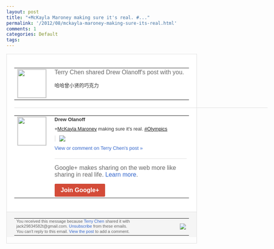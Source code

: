 ```yaml
---
layout: post
title: "+McKayla Maroney making sure it's real. #..."
permalink: '/2012/08/mckayla-maroney-making-sure-its-real.html'
comments: 1
categories: Default
tags: 
---
```

<div style="border:solid 1px #dfdfdf;color:#686868;font:13px Arial"><div style="background-color:#fff;padding:20px;"><table cellpadding="0" cellspacing="0"><tr><td style="padding-right:15px;vertical-align:top"><a href="https://plus.google.com/_/notifications/emlink?emrecipient=110200756825219614165&amp;emid=CKD90Oz4xbECFWJFcAodLRcAAA&amp;path=%2F108643996575278738906&amp;dt=1343807447910&amp;uob=8"><img height="75" src="https://lh3.googleusercontent.com/-KKRGTyJ5Bl0/AAAAAAAAAAI/AAAAAAAAEEY/jllxqER5dCk/s75-c-k-a/photo.jpg" style="border:solid 1px #cccccc;" width="75"/></a></td><td style="width:578px;color:#333;font:13px Arial;vertical-align:top;"><div style="color:#686868;font:16px Arial;;padding-bottom:15px">Terry Chen shared Drew Olanoff's post with you.</div><div style="padding-bottom:10px">哈哈曾小贤的巧克力</div></td></tr></table><div style="margin:20px 0;border-bottom:solid 1px #dfdfdf;width:670px;"></div><table cellpadding="0" cellspacing="0"><tr><td style="padding-right:15px;vertical-align:top"><a href="https://plus.google.com/_/notifications/emlink?emrecipient=110200756825219614165&amp;emid=CKD90Oz4xbECFWJFcAodLRcAAA&amp;path=%2F104612091113514802664&amp;dt=1343807447910&amp;uob=8"><img height="75" src="https://lh5.googleusercontent.com/-TKqkvb91Z7I/AAAAAAAAAAI/AAAAAAAABYk/BQssZO4vCq0/s75-c-k-a/photo.jpg" style="border:solid 1px #cccccc;" width="75"/></a></td><td style="width:578px;color:#333;font:13px Arial;vertical-align:top;"><div style="font-weight:bold;padding-bottom:10px">Drew Olanoff</div><div style="padding-bottom:10px"><span class="proflinkWrapper"><span class="proflinkPrefix">+</span><a class="proflink" href="https://plus.google.com/103320200582092677372" oid="103320200582092677372">McKayla Maroney</a></span>&nbsp;making sure it's real. <a class="ot-hashtag" href="https://plus.google.com/s/%23Olympics">#Olympics</a></div><div style="margin-bottom:10px;padding-left:10px; border-left:2px solid #EAEAEA"><span style="margin-right:5px"><a href="https://plus.google.com/_/notifications/emlink?emrecipient=110200756825219614165&amp;emid=CKD90Oz4xbECFWJFcAodLRcAAA&amp;path=%2F108643996575278738906%2Fposts%2FMvtuKNDxUwD%3Fgpinv%3DAMIXal_putk_IoNLWfZ80iCiiaI9QIjZCyz-U6uFq_lskHQlKzjv0ENuk9l5udejKn2N1Gzt4lcWjPWO6H82KwwB6GcFXSewlk-HOtwJkjibwkSOTwn3fCA&amp;dt=1343807447910&amp;uob=8" style="zSoyz;"><img border="0" src="https://lh6.googleusercontent.com/-sPI2svoB_hQ/UBjd_GNxssI/AAAAAAAAQzQ/7O6LKfQ814g/w160/tumblr_m81oaxxZ1J1qapk86o4_1280.jpeg" style="max-height:200px;max-width:275px"/></a></span></div><a href="https://plus.google.com/_/notifications/emlink?emrecipient=110200756825219614165&amp;emid=CKD90Oz4xbECFWJFcAodLRcAAA&amp;path=%2F108643996575278738906%2Fposts%2FMvtuKNDxUwD%3Fgpinv%3DAMIXal_putk_IoNLWfZ80iCiiaI9QIjZCyz-U6uFq_lskHQlKzjv0ENuk9l5udejKn2N1Gzt4lcWjPWO6H82KwwB6GcFXSewlk-HOtwJkjibwkSOTwn3fCA&amp;dt=1343807447910&amp;uob=8" style="color:#3366CC;text-decoration:none;">View or comment on Terry Chen's post »</a><div style="margin-top:20px;border-top:solid 1px #dfdfdf"><div style="padding:15px 0;color:#686868;font:16px Arial;">Google+ makes sharing on the web more like sharing in real life. <a href="http://www.google.com/+/learnmore/" style="color:#3366CC;text-decoration:none;">Learn more</a>.</div><a href="https://plus.google.com/_/notifications/emlink?emrecipient=110200756825219614165&amp;emid=CKD90Oz4xbECFWJFcAodLRcAAA&amp;path=%2F%3Fgpinv%3DAMIXal_putk_IoNLWfZ80iCiiaI9QIjZCyz-U6uFq_lskHQlKzjv0ENuk9l5udejKn2N1Gzt4lcWjPWO6H82KwwB6GcFXSewlk-HOtwJkjibwkSOTwn3fCA&amp;dt=1343807447910&amp;uob=8" style="display:inline-block;padding:7px 15px;background-color:#d44b38; color:#fff;font-size:16px; font-weight:bold;border-radius:2px;-webkit-border-radius:2px; -moz-border-radius:2px;border:solid 1px #c43b28; white-space:nowrap;text-decoration:none">Join Google+</a></div></td></tr></table></div><div style="border-top:solid 1px #dfdfdf;padding:0 20px; background-color:#f5f5f5"><table cellpadding="0" cellspacing="0" style="height:50px"><tbody><tr><td style="vertical-align:middle;width:100%; color:#636363;font:11px Arial; line-height:120%">You received this message because <a href="https://plus.google.com/_/notifications/emlink?emrecipient=110200756825219614165&amp;emid=CKD90Oz4xbECFWJFcAodLRcAAA&amp;path=%2F108643996575278738906%3Fgpinv%3DAMIXal_putk_IoNLWfZ80iCiiaI9QIjZCyz-U6uFq_lskHQlKzjv0ENuk9l5udejKn2N1Gzt4lcWjPWO6H82KwwB6GcFXSewlk-HOtwJkjibwkSOTwn3fCA&amp;dt=1343807447910&amp;uob=8" style="color:#3366CC;text-decoration:none;">Terry Chen</a> shared it with jack29834582t@gmail.com. <a href="https://plus.google.com/_/notifications/emlink?emrecipient=110200756825219614165&amp;emid=CKD90Oz4xbECFWJFcAodLRcAAA&amp;path=%2F_%2Fnonplus%2Femailsettings%3Fgpinv%3DAMIXal_putk_IoNLWfZ80iCiiaI9QIjZCyz-U6uFq_lskHQlKzjv0ENuk9l5udejKn2N1Gzt4lcWjPWO6H82KwwB6GcFXSewlk-HOtwJkjibwkSOTwn3fCA%26est%3DADH5u8V85ioEKRrUeF-7pOFc9RTkuhgopOJVgU5M3qk7oHbExOdPvAoH-ApnuPxXjTLa0NBdZHShMkup-7_nhgfl3pl2mjOqZRPb5zofxR_5RQFpWILpgYGW0KpRhdrLsPmjbe49AGRAlszJ06LnebHqFEdjMIeYDg&amp;dt=1343807447910&amp;uob=8" style="color:#3366CC;text-decoration:none;">Unsubscribe</a> from these emails.<br/>You can't reply to this email. <a href="https://plus.google.com/_/notifications/emlink?emrecipient=110200756825219614165&amp;emid=CKD90Oz4xbECFWJFcAodLRcAAA&amp;path=%2F108643996575278738906%2Fposts%2FMvtuKNDxUwD%3Fgpinv%3DAMIXal_putk_IoNLWfZ80iCiiaI9QIjZCyz-U6uFq_lskHQlKzjv0ENuk9l5udejKn2N1Gzt4lcWjPWO6H82KwwB6GcFXSewlk-HOtwJkjibwkSOTwn3fCA&amp;dt=1343807447910&amp;uob=8" style="color:#3366CC;text-decoration:none;">View the post</a> to add a comment.<br/></td><td><img src="https://ssl.gstatic.com/s2/oz/images/notifications/logo/google-plus-6617a72bb36cc548861652780c9e6ff1.png"/></td></tr></tbody></table></div></div>
